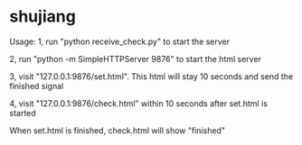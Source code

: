 # shujiang
Usage: 
1, run "python receive\_check.py" to start the server

2, run "python -m SimpleHTTPServer 9876" to start the html server

3, visit "127.0.0.1:9876/set.html". This html will stay 10 seconds and send the finished signal

4, visit "127.0.0.1:9876/check.html" within 10 seconds after set.html is started

When set.html is finished, check.html will show "finished"
